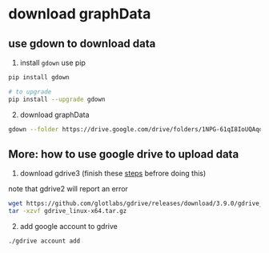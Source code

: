 # download graphData
<!-- use `aliyunpan` to download the graphData

1. download `aliyunpan`
```bash
wget https://github.com/tickstep/aliyunpan/releases/download/v0.2.7/aliyunpan-v0.2.7-linux-amd64.zip
unzip aliyunpan-v0.2.7-linux-amd64.zip
cd aliyunpan-v0.2.7-linux-amd64
```

2. use `aliyunpan` to download the graphData
```bash
./aliyunpan download 

``` -->
## use gdown to download data
1. install `gdown` use pip
```bash
pip install gdown

# to upgrade
pip install --upgrade gdown
```
2. download graphData
```bash
gdown --folder https://drive.google.com/drive/folders/1NPG-61qI8IoUQAqdHGAUJUrdpvM1IR30?usp=sharing
```

## More: how to use google drive to upload data

1. download gdrive3 (finish these [steps](https://github.com/glotlabs/gdrive/blob/main/docs/create_google_api_credentials.md) befrore doing this)

note that gdrive2 will report an error

```bash
wget https://github.com/glotlabs/gdrive/releases/download/3.9.0/gdrive_linux-x64.tar.gz
tar -xzvf gdrive_linux-x64.tar.gz
```
2. add google account to gdrive

```bash
./gdrive account add
```